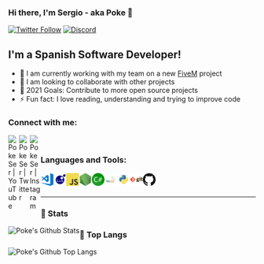 ### Hi there, I'm Sergio - aka Poke 👋

[![Twitter Follow](https://img.shields.io/twitter/follow/PokeSerGG?color=1DA1F2&logo=twitter&style=for-the-badge)](https://twitter.com/intent/follow?original_referer=https%3A%2F%2Fgithub.com%2FPokeSer&screen_name=PokeSerGG)
[![Discord](https://img.shields.io/badge/Discord-Poke%234935-7289DA?logo=discord&style=for-the-badge)](https://discordapp.com/users/296733948619390980)

## I'm a Spanish Software Developer!

- 🌱 I am currently working with my team on a new [FiveM](https://github.com/citizenfx/fivem) project
- 👯 I am looking to collaborate with other projects
- 🥅 2021 Goals: Contribute to more open source projects
- ⚡ Fun fact: I love reading, understanding and trying to improve code

### Connect with me:

[<img align="left" alt="PokeSer | YouTube" width="22px" src="https://cdn.jsdelivr.net/npm/simple-icons@v3/icons/youtube.svg" />][youtube]
[<img align="left" alt="PokeSer | Twitter" width="22px" src="https://cdn.jsdelivr.net/npm/simple-icons@v3/icons/twitter.svg" />][twitter]
[<img align="left" alt="PokeSer | Instagram" width="22px" src="https://cdn.jsdelivr.net/npm/simple-icons@v3/icons/instagram.svg" />][instagram]

<br />

### Languages and Tools:

[<img align="left" alt="Visual Studio Code" width="26px" src="https://raw.githubusercontent.com/github/explore/80688e429a7d4ef2fca1e82350fe8e3517d3494d/topics/visual-studio-code/visual-studio-code.png" />][devrepositories]
[<img align="left" alt="Lua" width="26px" src="https://raw.githubusercontent.com/github/explore/80688e429a7d4ef2fca1e82350fe8e3517d3494d/topics/lua/lua.png" />][devrepositories]
[<img align="left" alt="JavaScript" width="26px" src="https://raw.githubusercontent.com/github/explore/80688e429a7d4ef2fca1e82350fe8e3517d3494d/topics/javascript/javascript.png" />][devrepositories]
[<img align="left" alt="Node.js" width="26px" src="https://raw.githubusercontent.com/github/explore/80688e429a7d4ef2fca1e82350fe8e3517d3494d/topics/nodejs/nodejs.png" />][devrepositories]
[<img align="left" alt="CSharp" width="26px" src="https://raw.githubusercontent.com/github/explore/80688e429a7d4ef2fca1e82350fe8e3517d3494d/topics/csharp/csharp.png" />][devrepositories]
[<img align="left" alt="MySQL" width="26px" src="https://raw.githubusercontent.com/github/explore/80688e429a7d4ef2fca1e82350fe8e3517d3494d/topics/mysql/mysql.png" />][devrepositories]
[<img align="left" alt="Python" width="26px" src="https://raw.githubusercontent.com/github/explore/80688e429a7d4ef2fca1e82350fe8e3517d3494d/topics/python/python.png" />][devrepositories]
[<img align="left" alt="Git" width="26px" src="https://raw.githubusercontent.com/github/explore/80688e429a7d4ef2fca1e82350fe8e3517d3494d/topics/git/git.png" />][devrepositories]
[<img align="left" alt="GitHub" width="26px" src="https://raw.githubusercontent.com/github/explore/78df643247d429f6cc873026c0622819ad797942/topics/github/github.png" />][devrepositories]

<br />
<br />

---

### 📕 Stats

<img align="left" alt="Poke's Github Stats" src="https://github-readme-stats.vercel.app/api?username=PokeSer&show_icons=true&theme=buefy&locale=en&title_color=a600ff&icon_color=ff0088&text_color=32004d" />

### 📕 Top Langs
<img align="left" alt="Poke's Github Top Langs" src="https://github-readme-stats.vercel.app/api/top-langs/?username=PokeSerGG" />

[devrepositories]: https://github.com/PokeSer?tab=repositories
[twitter]: https://twitter.com/PokeSerGG
[youtube]: https://youtube.com/PokeSer
[instagram]: https://instagram.com/PokeSerGG
